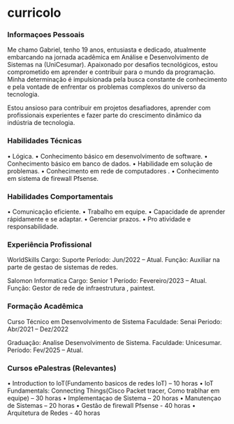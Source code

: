 # curricolo

### Informaçoes Pessoais 

Me chamo Gabriel, tenho 19 anos, entusiasta e dedicado, atualmente embarcando na jornada acadêmica em Análise e Desenvolvimento de Sistemas na (UniCesumar). Apaixonado por desafios tecnológicos, estou comprometido em aprender e contribuir para o mundo da programação. Minha determinação é impulsionada pela busca constante de conhecimento e pela vontade de enfrentar os problemas complexos do universo da tecnologia.

Estou ansioso para contribuir em projetos desafiadores, aprender com profissionais experientes e fazer parte do crescimento dinâmico da indústria de tecnologia.

### Habilidades Técnicas
• Lógica.
• Conhecimento básico em desenvolvimento de software.
• Conhecimento básico em banco de dados.
• Habilidade em solução de problemas.
• Conhecimento em rede de computadores .
• Conhecimento em sistema de firewall Pfsense.

### Habilidades Comportamentais
• Comunicação eficiente.
• Trabalho em equipe.
• Capacidade de aprender rápidamente e se adaptar.
• Gerenciar prazos.
• Pro atividade e responsabilidade.

### Experiência Profissional
WorldSkills
Cargo: Suporte
Período: Jun/2022 – Atual.
Função: Auxiliar na parte de gestao de sistemas de redes.

Salomon Informatica
Cargo: Senior 1
Período: Fevereiro/2023 – Atual.
Função: Gestor de rede de infraestrutura , paintest.

### Formação Acadêmica

Curso Técnico em Desenvolvimento de Sistema
Faculdade: Senai
Periodo: Abr/2021 – Dez/2022

Graduação: Analise Desenvolvimento de Sistema.
Faculdade: Unicesumar.
Período: Fev/2025 – Atual.

### Cursos ePalestras (Relevantes)

• Introduction to IoT(Fundamento basicos de redes IoT) – 10 horas
• IoT Fundamentals: Connecting Things(Cisco Packet tracer, Como trablhar
em equipe) – 30 horas
• Implementaçao de Sistema – 20 horas
• Manutençao de Sistemas – 20 horas
• Gestão de firewall Pfsense - 40 horas
• Arquitetura de Redes - 40 horas